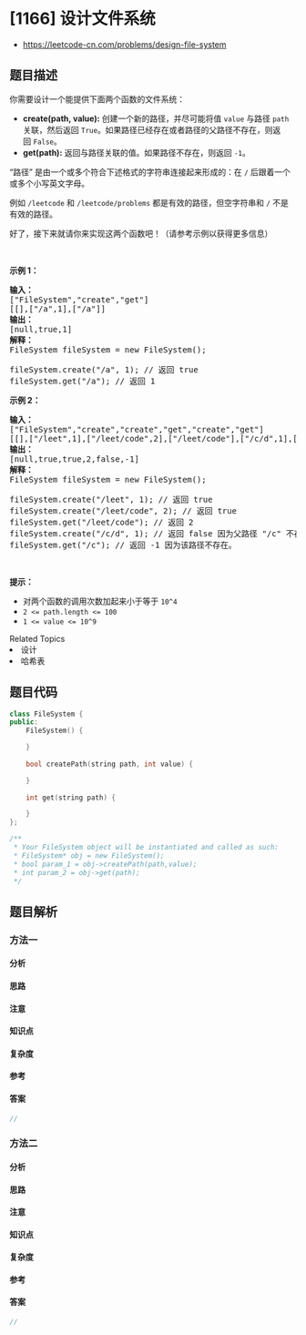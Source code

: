 

# [1166] 设计文件系统
* https://leetcode-cn.com/problems/design-file-system


## 题目描述

<p>你需要设计一个能提供下面两个函数的文件系统：</p>

<ul>
	<li><strong>create(path, value):</strong>&nbsp;创建一个新的路径，并尽可能将值 <code>value</code> 与路径 <code>path</code> 关联，然后返回&nbsp;<code>True</code>。如果路径已经存在或者路径的父路径不存在，则返回&nbsp;<code>False</code>。</li>
	<li><strong>get(path):</strong>&nbsp;返回与路径关联的值。如果路径不存在，则返回&nbsp;<code>-1</code>。</li>
</ul>

<p>&ldquo;路径&rdquo; 是由一个或多个符合下述格式的字符串连接起来形成的：在&nbsp;<code>/</code>&nbsp;后跟着一个或多个小写英文字母。</p>

<p>例如&nbsp;<code>/leetcode</code>&nbsp;和&nbsp;<code>/leetcode/problems</code>&nbsp;都是有效的路径，但空字符串和&nbsp;<code>/</code>&nbsp;不是有效的路径。</p>

<p>好了，接下来就请你来实现这两个函数吧！（请参考示例以获得更多信息）</p>

<p>&nbsp;</p>

<p><strong>示例 1：</strong></p>

<pre><strong>输入：</strong> 
[&quot;FileSystem&quot;,&quot;create&quot;,&quot;get&quot;]
[[],[&quot;/a&quot;,1],[&quot;/a&quot;]]
<strong>输出：</strong> 
[null,true,1]
<strong>解释：</strong> 
FileSystem fileSystem = new FileSystem();

fileSystem.create(&quot;/a&quot;, 1); // 返回 true
fileSystem.get(&quot;/a&quot;); // 返回 1
</pre>

<p><strong>示例 2：</strong></p>

<pre><strong>输入：</strong> 
[&quot;FileSystem&quot;,&quot;create&quot;,&quot;create&quot;,&quot;get&quot;,&quot;create&quot;,&quot;get&quot;]
[[],[&quot;/leet&quot;,1],[&quot;/leet/code&quot;,2],[&quot;/leet/code&quot;],[&quot;/c/d&quot;,1],[&quot;/c&quot;]]
<strong>输出：</strong> 
[null,true,true,2,false,-1]
<strong>解释：</strong>
FileSystem fileSystem = new FileSystem();

fileSystem.create(&quot;/leet&quot;, 1); // 返回 true
fileSystem.create(&quot;/leet/code&quot;, 2); // 返回 true
fileSystem.get(&quot;/leet/code&quot;); // 返回 2
fileSystem.create(&quot;/c/d&quot;, 1); // 返回 false 因为父路径 &quot;/c&quot; 不存在。
fileSystem.get(&quot;/c&quot;); // 返回 -1 因为该路径不存在。
</pre>

<p>&nbsp;</p>

<p><strong>提示：</strong></p>

<ul>
	<li>对两个函数的调用次数加起来小于等于&nbsp;<code>10^4</code></li>
	<li><code>2 &lt;= path.length &lt;= 100</code></li>
	<li><code>1 &lt;= value &lt;= 10^9</code></li>
</ul>
<div><div>Related Topics</div><div><li>设计</li><li>哈希表</li></div></div>


## 题目代码

```cpp
class FileSystem {
public:
    FileSystem() {

    }
    
    bool createPath(string path, int value) {

    }
    
    int get(string path) {

    }
};

/**
 * Your FileSystem object will be instantiated and called as such:
 * FileSystem* obj = new FileSystem();
 * bool param_1 = obj->createPath(path,value);
 * int param_2 = obj->get(path);
 */
```


## 题目解析


### 方法一

#### 分析

#### 思路

#### 注意

#### 知识点

#### 复杂度

#### 参考

#### 答案

```cpp
//
```


### 方法二

#### 分析

#### 思路

#### 注意

#### 知识点

#### 复杂度

#### 参考

#### 答案

```cpp
//
```


